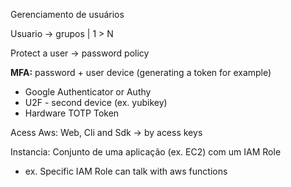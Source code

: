 Gerenciamento de usuários

Usuario -> grupos | 1 > N

Protect a user -> password policy

**MFA:** password + user device (generating a token for example)
+ Google Authenticator or Authy
+ U2F - second device (ex. yubikey)
+ Hardware TOTP Token

Acess Aws: Web, Cli and Sdk -> by acess keys

Instancia: Conjunto de uma aplicação (ex. EC2) com um IAM Role
+ ex. Specific IAM Role can talk with aws functions
